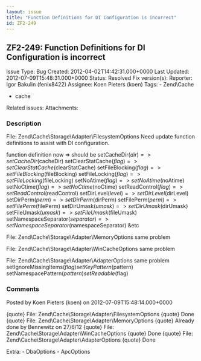 ```yaml
---
layout: issue
title: "Function Definitions for DI Configuration is incorrect"
id: ZF2-249
---
```


ZF2-249: Function Definitions for DI Configuration is incorrect
---------------------------------------------------------------

 Issue Type: Bug Created: 2012-04-02T14:42:31.000+0000 Last Updated: 2012-07-09T15:48:31.000+0000 Status: Resolved Fix version(s): 
 Reporter:  Igor Bakulin (fenix8422)  Assignee:  Koen Pieters (koen)  Tags: - Zend\\Cache
- cache
 
 Related issues: 
 Attachments: 
### Description

File: Zend\\Cache\\Storage\\Adapter\\FilesystemOptions Need update function definitions to assist with DI configuration.

function definition now => should be setCacheDir($dir) => setCacheDir($cacheDir) setClearStatCache($flag) => setClearStatCache($clearStatCache) setFileBlocking($flag) => setFileBlocking($fileBlocking) setFileLocking($flag) => setFileLocking($fileLocking) setNoAtime($flag) => setNoAtime($noAtime) setNoCtime($flag) => setNoCtime($noCtime) setReadControl($flag) => setReadControl($readControl) setDirLevel($level) => setDirLevel($dirLevel) setDirPerm($perm) => setDirPerm($dirPerm) setFilePerm($perm) => setFilePerm($filePerm) setDirUmask($umask) => setDirUmask($dirUmask) setFileUmask($umask) => setFileUmask($fileUmask) setNamespaceSeparator($separator) => setNamespaceSeparator($namespaceSeparator) &etc

File: Zend\\Cache\\Storage\\Adapter\\MemoryOptions same problem

File: Zend\\Cache\\Storage\\Adapter\\WinCacheOptions same problem

File: Zend\\Cache\\Storage\\Adapter\\AdapterOptions same problem setIgnoreMissingItems($flag) setKeyPattern($pattern) setNamespacePattern($pattern) setReadable($flag)

 

 

### Comments

Posted by Koen Pieters (koen) on 2012-07-09T15:48:14.000+0000

{quote} File: Zend\\Cache\\Storage\\Adapter\\FilesystemOptions {quote} Done {quote} File: Zend\\Cache\\Storage\\Adapter\\MemoryOptions {quote} Already done by Bennewitz on 27/6/12 {quote} File: Zend\\Cache\\Storage\\Adapter\\WinCacheOptions {quote} Done {quote} File: Zend\\Cache\\Storage\\Adapter\\AdapterOptions {quote} Done

Extra: - DbaOptions - ApcOptions

 

 